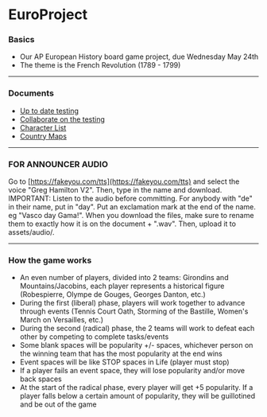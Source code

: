 # EuroProject
### Basics
* Our AP European History board game project, due Wednesday May 24th
* The theme is the French Revolution (1789 - 1799)
***
### Documents
* [Up to date testing](https://codehs.com/sandbox/farrellyk958carlsbadusdnet/euro-project)
* [Collaborate on the testing](https://codehs.com/sandbox/farrellyk958carlsbadusdnet/euro-project?filepath=index.html&collaborate=-NV13LNHp_wo0dEWGfeu)
* [Character List](https://docs.google.com/document/d/1521H2Z9DEhB6DWuJIAbrzNGjMGIkJUKgRRajsLPZtwE/edit?usp=sharing)
* [Country Maps](https://docs.google.com/document/d/1XpBZ26uPh2eE4NzcoABDKbr2H-4O-NaL9guoSDfKov4/edit)
***
### FOR ANNOUNCER AUDIO
Go to [https://fakeyou.com/tts](https://fakeyou.com/tts) and select the voice "Greg Hamilton V2". Then, type in the name and download. IMPORTANT: Listen to the audio before committing. For anybody with "de" in their name, put in "day". Put an exclamation mark at the end of the name. eg "Vasco day Gama!". When you download the files, make sure to rename them to exactly how it is on the document + ".wav". Then, upload it to assets/audio/.
***
### How the game works
* An even number of players, divided into 2 teams: Girondins and Mountains/Jacobins, each player represents a historical figure (Robespierre, Olympe de Gouges, Georges Danton, etc.)
* During the first (liberal) phase, players will work together to advance through events (Tennis Court Oath, Storming of the Bastille, Women's March on Versailles, etc.)
* During the second (radical) phase, the 2 teams will work to defeat each other by competing to complete tasks/events
* Some blank spaces will be popularity +/- spaces, whichever person on the winning team that has the most popularity at the end wins
* Event spaces will be like STOP spaces in Life (player must stop)
* If a player fails an event space, they will lose popularity and/or move back spaces
* At the start of the radical phase, every player will get +5 popularity. If a player falls below a certain amount of popularity, they will be guillotined and be out of the game
